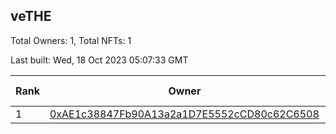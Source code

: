 ## veTHE

Total Owners: 1, Total NFTs: 1

Last built: Wed, 18 Oct 2023 05:07:33 GMT

| Rank | Owner | Voting Power | Influence | NFTs Id |
| --- | --- | --- | --- | --- |
  | 1 | [0xAE1c38847Fb90A13a2a1D7E5552cCD80c62C6508](https://debank.com/profile/0xAE1c38847Fb90A13a2a1D7E5552cCD80c62C6508?chain=bsc) | 2,714,185.356 | 3.44161% | 1 |